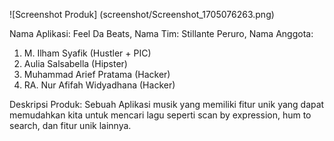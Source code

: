 ![Screenshot Produk]
(screenshot/Screenshot_1705076263.png)

Nama Aplikasi: Feel Da Beats,
Nama Tim: Stillante Peruro,
Nama Anggota:
1. M. Ilham Syafik (Hustler + PIC)
2. Aulia Salsabella (Hipster)
3. Muhammad Arief Pratama (Hacker)
4. RA. Nur Afifah Widyadhana (Hacker)

Deskripsi Produk: Sebuah Aplikasi musik yang memiliki fitur unik yang dapat memudahkan kita untuk mencari lagu seperti scan by expression, hum to search, dan fitur unik lainnya.
